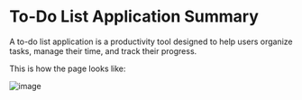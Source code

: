 # To-Do List Application Summary

A to-do list application is a productivity tool designed to help users organize tasks, manage their time, and track their progress.

This is how the page looks like:

![image](https://github.com/hugo4s/Todo-list/assets/140451515/ec4fffa9-86dc-4fee-87b9-cc0973e66c5b)
